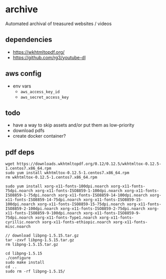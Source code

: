 # archive
Automated archival of treasured websites / videos

## dependencies

- https://wkhtmltopdf.org/
- https://github.com/rg3/youtube-dl

## aws config

- env vars
  - `aws_access_key_id`
  - `aws_secret_access_key`

## todo

- have a way to skip assets and/or put them as low-priority
- download pdfs
- create docker container?

## pdf deps

```
wget https://downloads.wkhtmltopdf.org/0.12/0.12.5/wkhtmltox-0.12.5-1.centos7.x86_64.rpm
sudo yum install wkhtmltox-0.12.5-1.centos7.x86_64.rpm
rm wkhtmltox-0.12.5-1.centos7.x86_64.rpm

sudo yum install xorg-x11-fonts-100dpi.noarch xorg-x11-fonts-75dpi.noarch xorg-x11-fonts-ISO8859-1-100dpi.noarch xorg-x11-fonts-ISO8859-1-75dpi.noarch xorg-x11-fonts-ISO8859-14-100dpi.noarch xorg-x11-fonts-ISO8859-14-75dpi.noarch xorg-x11-fonts-ISO8859-15-100dpi.noarch xorg-x11-fonts-ISO8859-15-75dpi.noarch xorg-x11-fonts-ISO8859-2-100dpi.noarch xorg-x11-fonts-ISO8859-2-75dpi.noarch xorg-x11-fonts-ISO8859-9-100dpi.noarch xorg-x11-fonts-ISO8859-9-75dpi.noarch xorg-x11-fonts-Type1.noarch xorg-x11-fonts-cyrillic.noarch xorg-x11-fonts-ethiopic.noarch xorg-x11-fonts-misc.noarch

// download libpng-1.5.15.tar.gz
tar -zxvf libpng-1.5.15.tar.gz
rm libpng-1.5.15.tar.gz

cd libpng-1.5.15
./configure
sudo make install
cd ..
sudo rm -rf libpng-1.5.15/
```
